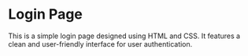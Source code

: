 # Login Page
This is a simple login page designed using HTML and CSS. It features a clean and user-friendly interface for user authentication.


